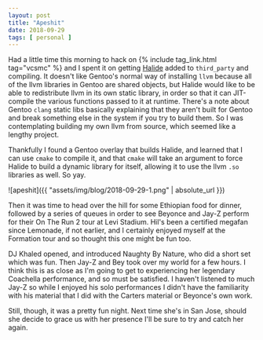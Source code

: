 ```yaml
---
layout: post
title: "Apeshit"
date: 2018-09-29
tags: [ personal ]
---
```


Had a little time this morning to hack on {% include tag_link.html tag="vcsmc" %}
and I spent it on getting [Halide](http://halide-lang.org/) added to
`third_party` and compiling. It doesn't like Gentoo's normal way of installing
`llvm` because all of the llvm libraries in Gentoo are shared objects, but
Halide would like to be able to redistribute llvm in its own static library,
in order so that it can JIT-compile the various functions passed to it at
runtime. There's a note about Gentoo `clang` static libs basically explaining
that they aren't built for Gentoo and break something else in the system if
you try to build them. So I was contemplating building my own llvm from source,
which seemed like a lengthy project.

Thankfully I found a Gentoo overlay that builds Halide, and learned that I can
use `cmake` to compile it, and that `cmake` will take an argument to force
Halide to build a dynamic library for itself, allowing it to use the llvm `.so`
libraries as well. So yay.

![apeshit]({{ "assets/img/blog/2018-09-29-1.png" | absolute_url }})

Then it was time to head over the hill for some Ethiopian food for dinner,
followed by a series of queues in order to see Beyonce and Jay-Z perform
for their On The Run 2 tour at Levi Stadium. Hil's been a certified megafan
since Lemonade, if not earlier, and I certainly enjoyed myself at the Formation
tour and so thought this one might be fun too.

DJ Khaled opened, and introduced Naughty By Nature, who did a short set which
was fun. Then Jay-Z and Bey took over my world for a few hours. I think this
is as close as I'm going to get to experiencing her legendary Coachella
performance, and so must be satisfied. I haven't listened to much Jay-Z so
while I enjoyed his solo performances I didn't have the familiarity with his
material that I did with the Carters material or Beyonce's own work.

Still, though, it was a pretty fun night. Next time she's in San Jose, should
she decide to grace us with her presence I'll be sure to try and catch her again.
